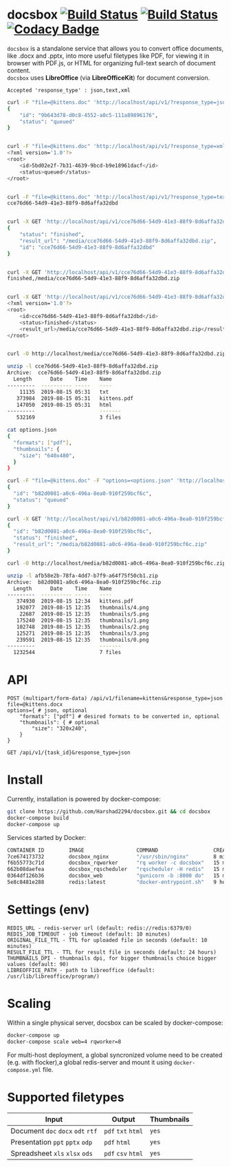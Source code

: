 # docsbox [![Build Status](https://travis-ci.org/Harshad2294/docsbox.svg?branch=master)](https://travis-ci.org/Harshad2294/docsbox/)  [![Build Status](https://dev.azure.com/harshadshettigar/docsbox-azure/_apis/build/status/Harshad2294.docsbox?branchName=development)](https://dev.azure.com/harshadshettigar/docsbox-azure/_build/latest?definitionId=1&branchName=development)  [![Codacy Badge](https://api.codacy.com/project/badge/Grade/9abb134a1a4340879bd56b6629a07459)](https://www.codacy.com/app/harshad.shettigar/docsbox?utm_source=github.com&amp;utm_medium=referral&amp;utm_content=Harshad2294/docsbox&amp;utm_campaign=Badge_Grade)

`docsbox` is a standalone service that allows you to convert office documents, like .docx and .pptx, into more useful filetypes like PDF, for viewing it in browser with PDF.js, or HTML for organizing full-text search of document content.  
`docsbox` uses **LibreOffice** (via **LibreOfficeKit**) for document conversion.

`Accepted 'response_type' : json,text,xml`

```bash
curl -F "file=@kittens.doc" 'http://localhost/api/v1/?response_type=json&filename=kittens'
{
    "id": "9b643d78-d0c8-4552-a0c5-111a89896176",
    "status": "queued"
}


curl -F "file=@kittens.doc" 'http://localhost/api/v1/?response_type=xml&filename=kittens'
<?xml version='1.0'?>
<root>
    <id>5bd02e2f-7b31-4639-9bcd-b9e18961dacf</id>
    <status>queued</status>
</root>


curl -F "file=@kittens.doc" 'http://localhost/api/v1/?response_type=text&filename=kittens'
cce76d66-54d9-41e3-88f9-8d6affa32dbd


curl -X GET 'http://localhost/api/v1/cce76d66-54d9-41e3-88f9-8d6affa32dbd?response_type=json'
{
    "status": "finished",
    "result_url": "/media/cce76d66-54d9-41e3-88f9-8d6affa32dbd.zip",
    "id": "cce76d66-54d9-41e3-88f9-8d6affa32dbd"
}


curl -X GET 'http://localhost/api/v1/cce76d66-54d9-41e3-88f9-8d6affa32dbd?response_type=text'
finished,/media/cce76d66-54d9-41e3-88f9-8d6affa32dbd.zip


curl -X GET 'http://localhost/api/v1/cce76d66-54d9-41e3-88f9-8d6affa32dbd?response_type=xml'
<?xml version='1.0'?>
<root>
    <id>cce76d66-54d9-41e3-88f9-8d6affa32dbd</id>
    <status>finished</status>
    <result_url>/media/cce76d66-54d9-41e3-88f9-8d6affa32dbd.zip</result_url>
</root>


curl -O http://localhost/media/cce76d66-54d9-41e3-88f9-8d6affa32dbd.zip

unzip -l cce76d66-54d9-41e3-88f9-8d6affa32dbd.zip
Archive:  cce76d66-54d9-41e3-88f9-8d6affa32dbd.zip
  Length      Date    Time    Name
---------  ---------- -----   ----
    11135  2019-08-15 05:31   txt
   373984  2019-08-15 05:31   kittens.pdf
   147050  2019-08-15 05:31   html
---------                     -------
   532169                     3 files
```

```bash
cat options.json
{
  "formats": ["pdf"],
  "thumbnails": {
    "size": "640x480",
  }
}

curl -F "file=@kittens.doc" -F "options=<options.json" 'http://localhost/api/v1/?response_type=json&filename=kittens'
{
  "id": "b82d0081-a0c6-496a-8ea0-910f259bcf6c",
  "status": "queued"
}

curl -X GET 'http://localhost/api/v1/b82d0081-a0c6-496a-8ea0-910f259bcf6c?response_type=json'
{
  "id": "b82d0081-a0c6-496a-8ea0-910f259bcf6c",
  "status": "finished",
  "result_url": "/media/b82d0081-a0c6-496a-8ea0-910f259bcf6c.zip"
}

curl -O http://localhost/media/b82d0081-a0c6-496a-8ea0-910f259bcf6c.zip

unzip -l afb58e2b-78fa-4dd7-b7f9-a64f75f50cb1.zip
Archive:  b82d0081-a0c6-496a-8ea0-910f259bcf6c.zip
  Length      Date    Time    Name
---------  ---------- -----   ----
   374930  2019-08-15 12:34   kittens.pdf
   192077  2019-08-15 12:35   thumbnails/4.png
    22687  2019-08-15 12:35   thumbnails/5.png
   175240  2019-08-15 12:35   thumbnails/1.png
   102748  2019-08-15 12:35   thumbnails/2.png
   125271  2019-08-15 12:35   thumbnails/3.png
   239591  2019-08-15 12:35   thumbnails/0.png
---------                     -------
  1232544                     7 files

```

# API

```
POST (multipart/form-data) /api/v1/filename=kittens&response_type=json
file=@kittens.docx
options={ # json, optional
    "formats": ["pdf"] # desired formats to be converted in, optional
    "thumbnails": { # optional
        "size": "320x240",
    }
}

GET /api/v1/{task_id}&response_type=json
```

# Install
Currently, installation is powered by docker-compose:

```bash
git clone https://github.com/Harshad2294/docsbox.git && cd docsbox
docker-compose build
docker-compose up
```

Services started by Docker:

```bash
CONTAINER ID        IMAGE                 COMMAND                  CREATED             STATUS              PORTS                    NAMES
7ce674173732        docsbox_nginx         "/usr/sbin/nginx"        8 minutes ago       Up 8 minutes        0.0.0.0:80->80/tcp       docsbox_nginx_1
f6b55773c71d        docsbox_rqworker      "rq worker -c docsbox"   15 minutes ago      Up 8 minutes                                 docsbox_rqworker_1
662b08daefea        docsbox_rqscheduler   "rqscheduler -H redis"   15 minutes ago      Up 8 minutes                                 docsbox_rqscheduler_1
0364df126b36        docsbox_web           "gunicorn -b :8000 do"   15 minutes ago      Up 8 minutes        8000/tcp                 docsbox_web_1
5e8c8481e288        redis:latest          "docker-entrypoint.sh"   9 hours ago         Up 8 minutes        0.0.0.0:6379->6379/tcp   docsbox_redis_1
```

# Settings (env)

```
REDIS_URL - redis-server url (default: redis://redis:6379/0)
REDIS_JOB_TIMEOUT - job timeout (default: 10 minutes)
ORIGINAL_FILE_TTL - TTL for uploaded file in seconds (default: 10 minutes)
RESULT_FILE_TTL - TTL for result file in seconds (default: 24 hours)
THUMBNAILS_DPI - thumbnails dpi, for bigger thumbnails choice bigger values (default: 90)
LIBREOFFICE_PATH - path to libreoffice (default: /usr/lib/libreoffice/program/)
```

# Scaling
Within a single physical server, docsbox can be scaled by docker-compose:
```bash
docker-compose up
docker-compose scale web=4 rqworker=8
```
For multi-host deployment, a global syncronized volume need to be created  (e.g. with flocker),a global redis-server and mount it using `docker-compose.yml` file.

# Supported filetypes

| Input                              | Output              | Thumbnails |
| ---------------------------------- | ------------------- | ---------- |
| Document `doc` `docx` `odt` `rtf`  | `pdf` `txt` `html`  | `yes`      |
| Presentation `ppt` `pptx` `odp`    | `pdf` `html`        | `yes`      |
| Spreadsheet `xls` `xlsx` `ods`     | `pdf` `csv` `html`  | `yes`      |
